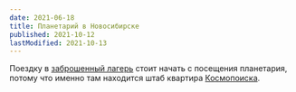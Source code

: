 ```yaml
---
date: 2021-06-18
title: Планетарий в Новосибирске
published: 2021-10-12
lastModified: 2021-10-13
---
```


Поездку в [заброшенный лагерь](/ru/paranormal/abandoned-summer-camp) стоит начать с посещения планетария, потому что именно там находится штаб квартира [Космопоиска](ru/paranormal/mysterious-nobosibirsk).